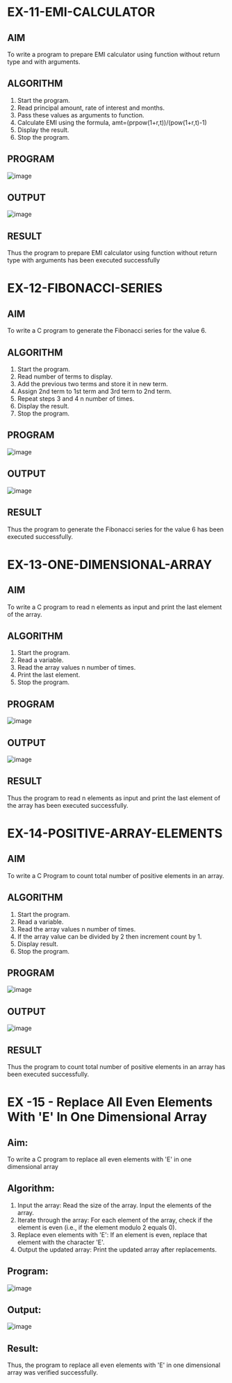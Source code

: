 # EX-11-EMI-CALCULATOR

## AIM

To write a program to prepare EMI calculator using function without return type and with arguments.

## ALGORITHM

1.	Start the program.
2.	Read principal amount, rate of interest and months.
3.	Pass these values as arguments to function.
4.	Calculate EMI using the formula, amt=(prpow(1+r,t))/(pow(1+r,t)-1)
5.	Display the result.
6.	Stop the program.

## PROGRAM
![image](https://github.com/user-attachments/assets/5fa0f7cd-2ae3-4bbb-ad59-471e14f47fb0)


## OUTPUT
![image](https://github.com/user-attachments/assets/90663e90-dc03-4a5b-95ee-a249b42acbf2)





## RESULT

Thus the program to prepare EMI calculator using function without return type with arguments has been executed successfully
 
 


# EX-12-FIBONACCI-SERIES
## AIM
To write a C program to generate the Fibonacci series for the value 6.

## ALGORITHM
1.	Start the program.
2.	Read number of terms to display.
3.	Add the previous two terms and store it in new term.
4.	Assign 2nd term to 1st term and 3rd term to 2nd term.
5.	Repeat steps 3 and 4 n number of times.
6.	Display the result.
7.	Stop the program.

## PROGRAM
![image](https://github.com/user-attachments/assets/6a0fc005-afea-4b6e-ac68-edb50ea8e567)


## OUTPUT
![image](https://github.com/user-attachments/assets/0a993710-4a1b-4d0d-9427-2dc30ee5a0a6)








## RESULT
Thus the program to generate the Fibonacci series for the value 6 has been executed successfully.
 
 


# EX-13-ONE-DIMENSIONAL-ARRAY
## AIM
To write a C program to read n elements as input and print the last element of the array.

## ALGORITHM
1.	Start the program.
2.	Read a variable.
3.	Read the array values n number of times.
4.	Print the last element.
5.	Stop the program.

## PROGRAM
![image](https://github.com/user-attachments/assets/4b4f50b2-9d2d-442f-8296-a1f6cc0a4ebf)


## OUTPUT
![image](https://github.com/user-attachments/assets/5fcad347-8a29-4785-86b0-eafa7485fe1a)








## RESULT
Thus the program to read n elements as input and print the last element of the array has been executed successfully.
 
 


# EX-14-POSITIVE-ARRAY-ELEMENTS
## AIM
To write a C Program to count total number of positive elements in an array.

## ALGORITHM
1.	Start the program.
2.	Read a variable.
3.	Read the array values n number of times.
4.	If the array value can be divided by 2 then increment count by 1.
5.	Display result.
6.	Stop the program.

## PROGRAM
![image](https://github.com/user-attachments/assets/bc57a170-b7fe-43c9-ba65-8b0692abc6e8)


## OUTPUT
![image](https://github.com/user-attachments/assets/25402db1-0199-4ed0-9b71-0f7743760f79)





## RESULT
Thus the program to count total number of positive elements in an array has been executed successfully.





 
 


# EX -15 - Replace All Even Elements With 'E' In One Dimensional Array

## Aim:
To write a C program to replace all even elements with 'E' in one dimensional array

## Algorithm:
1.	Input the array:
  Read the size of the array.
  Input the elements of the array.
2.	Iterate through the array:
 	For each element of the array, check if the element is even (i.e., if the element modulo 2 equals 0).
3.	Replace even elements with 'E':
     If an element is even, replace that element with the character 'E'.
4.	Output the updated array:
 Print the updated array after replacements.

## Program:
![image](https://github.com/user-attachments/assets/47cddeda-1212-42fb-b41a-e21d13077379)

## Output:
![image](https://github.com/user-attachments/assets/85066a22-16b6-47ef-b634-7d1a63fdc66a)
 


## Result:

Thus, the program to replace all even elements with 'E' in one dimensional array was verified successfully.



